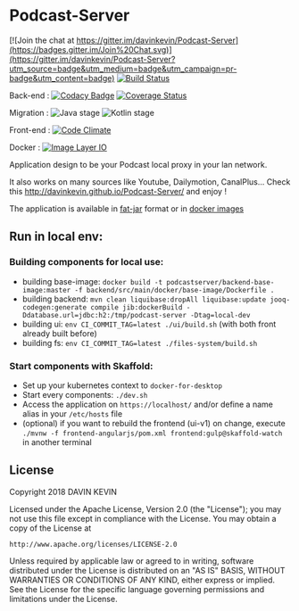 Podcast-Server
==============

[![Join the chat at https://gitter.im/davinkevin/Podcast-Server](https://badges.gitter.im/Join%20Chat.svg)](https://gitter.im/davinkevin/Podcast-Server?utm_source=badge&utm_medium=badge&utm_campaign=pr-badge&utm_content=badge) [![Build Status](https://travis-ci.org/davinkevin/Podcast-Server.svg?branch=master)](https://travis-ci.org/davinkevin/Podcast-Server) 

Back-end : [![Codacy Badge](https://api.codacy.com/project/badge/Grade/2030290b1c2145f6878e9ad7811c542e)](https://www.codacy.com/app/davin-kevin/Podcast-Server?utm_source=github.com&amp;utm_medium=referral&amp;utm_content=davinkevin/Podcast-Server&amp;utm_campaign=Badge_Grade) [![Coverage Status](https://coveralls.io/repos/davinkevin/Podcast-Server/badge.svg?branch=master)](https://coveralls.io/r/davinkevin/Podcast-Server?branch=master)

Migration : ![Java stage](https://badgen.net/badge/Java/6%25/orange) ![Kotlin stage](https://badgen.net/badge/Kotlin/94%25/purple)

Front-end : [![Code Climate](https://codeclimate.com/github/davinkevin/Podcast-Server/badges/gpa.svg)](https://codeclimate.com/github/davinkevin/Podcast-Server)

Docker : [![Image Layer IO](https://badge.imagelayers.io/davinkevin/podcast-server:latest.svg)](https://imagelayers.io/?images=davinkevin/podcast-server:latest 'Get your own badge on imagelayers.io')

Application design to be your Podcast local proxy in your lan network.

It also works on many sources like Youtube, Dailymotion, CanalPlus... Check this http://davinkevin.github.io/Podcast-Server/ and enjoy !

The application is available in [fat-jar](https://github.com/davinkevin/Podcast-Server/releases) format or in [docker images](https://hub.docker.com/r/podcastserver/) 

## Run in local env: 

### Building components for local use: 

* building base-image: `docker build -t podcastserver/backend-base-image:master -f backend/src/main/docker/base-image/Dockerfile .`
* building backend: `mvn clean liquibase:dropAll liquibase:update jooq-codegen:generate compile jib:dockerBuild -Ddatabase.url=jdbc:h2:/tmp/podcast-server -Dtag=local-dev`
* building ui: `env CI_COMMIT_TAG=latest ./ui/build.sh` (with both front already built before)
* building fs: `env CI_COMMIT_TAG=latest ./files-system/build.sh`

### Start components with Skaffold:

* Set up your kubernetes context to `docker-for-desktop`
* Start every components: `./dev.sh`
* Access the application on `https://localhost/` and/or define a name alias in your `/etc/hosts` file
* (optional) if you want to rebuild the frontend (ui-v1) on change, execute `./mvnw -f frontend-angularjs/pom.xml frontend:gulp@skaffold-watch` in another terminal

## License

Copyright 2018 DAVIN KEVIN

Licensed under the Apache License, Version 2.0 (the "License");
you may not use this file except in compliance with the License.
You may obtain a copy of the License at

    http://www.apache.org/licenses/LICENSE-2.0

Unless required by applicable law or agreed to in writing, software
distributed under the License is distributed on an "AS IS" BASIS,
WITHOUT WARRANTIES OR CONDITIONS OF ANY KIND, either express or implied.
See the License for the specific language governing permissions and
limitations under the License.

